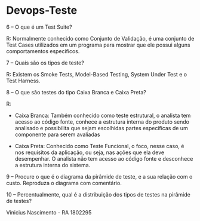 # Devops-Teste

6 – O que é um Test Suite?

R: Normalmente conhecido como Conjunto de Validação, é uma conjunto de Test Cases utilizados em um programa para mostrar que ele possui alguns comportamentos especificos.

7 – Quais são os tipos de teste?

R: Existem os Smoke Tests, Model-Based Testing, System Under Test e o Test Harness.

8 – O que são testes do tipo Caixa Branca e Caixa Preta?

R: 
   - Caixa Branca: Também conhecido como teste estrutural, o analista  tem acesso ao código fonte, conhece a estrutura interna do produto sendo analisado e possibilita que sejam escolhidas partes específicas de um componente para serem avaliadas

   - Caixa Preta: Conhecido como Teste Funcional, o foco, nesse caso, é nos requisitos da aplicação, ou seja, nas ações que ela deve desempenhar. O analista não tem acesso ao código fonte e desconhece a estrutura interna do sistema.

9 – Procure o que é o diagrama da pirâmide de teste, e a sua relação com o custo. Reproduza o diagrama com comentário.


10 – Percentualmente, qual é a distribuição dos tipos de testes na pirâmide de testes? 




Vinicius Nascimento - RA 1802295
